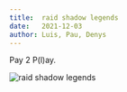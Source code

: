 ```yaml
---
title:  raid shadow legends
date:   2021-12-03
author: Luis, Pau, Denys
---
```


Pay 2 P(l)ay.

![raid shadow legends](img/raidShadowLegends.png)
